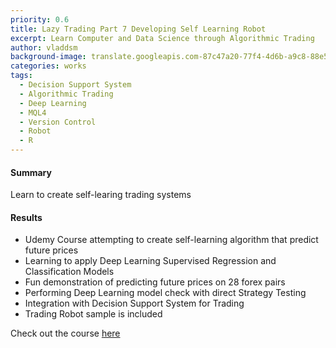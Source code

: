 ```yaml
---
priority: 0.6
title: Lazy Trading Part 7 Developing Self Learning Robot
excerpt: Learn Computer and Data Science through Algorithmic Trading
author: vladdsm
background-image: translate.googleapis.com-87c47a20-77f4-4d6b-a9c8-88e51b2a3282-1498783613864.png
categories: works
tags:
  - Decision Support System
  - Algorithmic Trading
  - Deep Learning
  - MQL4
  - Version Control
  - Robot
  - R
---
```


#### Summary

Learn to create self-learing trading systems

#### Results

- Udemy Course attempting to create self-learning algorithm that predict future prices
- Learning to apply Deep Learning Supervised Regression and Classification Models
- Fun demonstration of predicting future prices on 28 forex pairs
- Performing Deep Learning model check with direct Strategy Testing
- Integration with Decision Support System for Trading
- Trading Robot sample is included

Check out the course [here](https://www.udemy.com/self-learning-trading-robot/?couponCode=LAZYTRADE7-10) 